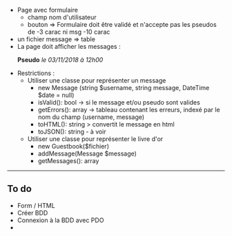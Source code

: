 - Page avec formulaire
    - champ nom d'utilisateur
    - bouton
=> Formulaire doit être validé et n'accepte pas les pseudos de -3 carac ni msg -10 carac
- un fichier message => table
- La page doit afficher les messages :
    <p>
        <strong>Pseudo</strong> <em>le 03/11/2018 à 12h00</em><br>
    </p>
- Restrictions :
    - Utiliser une classe pour représenter un message
        - new Message (string $username, string message, DateTime $date = null)
        - isValid(): bool -> si le message et/ou pseudo sont valides
        - getErrors(): array -> tableau contenant les erreurs, indexé par le nom du champ (username, message)
        - toHTML(): string > convertit le message en html
        - toJSON(): string - à voir
    - Utiliser une classe pour représenter le livre d'or 
        - new Guestbook($fichier)
        - addMessage(Message $message)
        - getMessages(): array

***
## To do
- Form / HTML
- Créer BDD
- Connexion à la BDD avec PDO
-